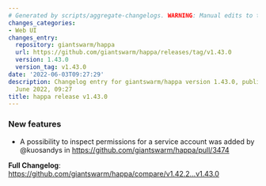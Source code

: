 ```yaml
---
# Generated by scripts/aggregate-changelogs. WARNING: Manual edits to this files will be overwritten.
changes_categories:
- Web UI
changes_entry:
  repository: giantswarm/happa
  url: https://github.com/giantswarm/happa/releases/tag/v1.43.0
  version: 1.43.0
  version_tag: v1.43.0
date: '2022-06-03T09:27:29'
description: Changelog entry for giantswarm/happa version 1.43.0, published on 03
  June 2022, 09:27
title: happa release v1.43.0
---
```


### New features
* A possibility to inspect permissions for a service account was added by @kuosandys in https://github.com/giantswarm/happa/pull/3474


**Full Changelog**: https://github.com/giantswarm/happa/compare/v1.42.2...v1.43.0
